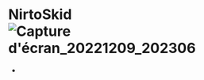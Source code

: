 # NirtoSkid![Capture d'écran_20221209_202306](https://user-images.githubusercontent.com/119492886/206781427-0be462e1-2cc1-418f-b141-f91963529e40.png)

-
